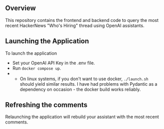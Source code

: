 ## Overview
This repository contains the frontend and backend code to query the most recent HackerNews "Who's Hiring" thread using OpenAI assistants.

## Launching the Application
To launch the application
* Set your OpenAI API Key in the .env file.
* Run `docker compose up`.
* * On linux systems, if you don't want to use docker, `./launch.sh` should yield similar results. I have had problems with Pydantic as a dependency on occasion - the docker build works reliably.

## Refreshing the comments
Relaunching the application will rebuild your assistant with the most recent comments.
